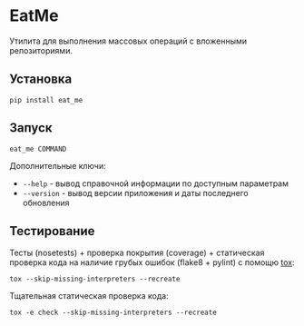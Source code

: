 # EatMe #

Утилита для выполнения массовых операций с вложенными репозиториями. 

## Установка ##
```
pip install eat_me
```

## Запуск ##
```
eat_me COMMAND
```

Дополнительные ключи:
- `--help` - вывод справочной информации по доступным параметрам
- `--version` - вывод версии приложения и даты последнего обновления

## Тестирование ##
Тесты (nosetests) + проверка покрытия (coverage) + статическая проверка кода на наличие грубых ошибок (flake8 + pylint)
с помощю [tox](https://pypi.python.org/pypi/tox):
```
tox --skip-missing-interpreters --recreate
```

Тщательная статическая проверка кода:
```
tox -e check --skip-missing-interpreters --recreate
```
